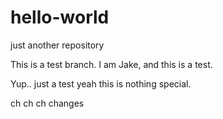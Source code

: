 # hello-world
just another repository

This is a test branch. I am Jake, and this is a test.

Yup.. just a test
yeah this is nothing special.

ch ch ch changes
